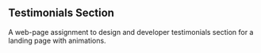 ## Testimonials Section

A web-page assignment to design and developer testimonials section for a landing page with animations.  